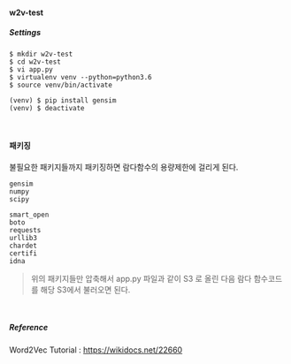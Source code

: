 #### w2v-test



##### Settings

```
$ mkdir w2v-test
$ cd w2v-test
$ vi app.py
$ virtualenv venv --python=python3.6
$ source venv/bin/activate

(venv) $ pip install gensim
(venv) $ deactivate
```

<br>

#### 패키징

불필요한 패키지들까지 패키징하면 람다함수의 용량제한에 걸리게 된다.

```
gensim
numpy
scipy

smart_open
boto
requests
urllib3
chardet
certifi
idna
```

> 위의 패키지들만 압축해서 app.py 파일과 같이 S3 로 올린 다음 람다 함수코드를 해당 S3에서 불러오면 된다. 

<br>

##### Reference

Word2Vec Tutorial : <https://wikidocs.net/22660>